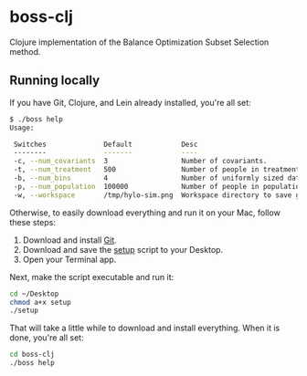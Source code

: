 # boss-clj

Clojure implementation of the Balance Optimization Subset Selection method.

## Running locally

If you have Git, Clojure, and Lein already installed, you're all set:

```bash
$ ./boss help
Usage:

 Switches              Default            Desc                                                    
 --------              -------            ----                                                    
 -c, --num_covariants  3                  Number of covariants.                                   
 -t, --num_treatment   500                Number of people in treatment group.                    
 -b, --num_bins        4                  Number of uniformly sized data bins for each covariant. 
 -p, --num_population  100000             Number of people in population group.                   
 -w, --workspace       /tmp/hylo-sim.png  Workspace directory to save graphs to. 
```

Otherwise, to easily download everything and run it on your Mac, follow these steps:

1. Download and install [Git](https://central.github.com/mac/latest).
1. Download and save the [setup](https://github.com/eightysteele/boss-clj/blob/master/setup) script to your Desktop.
1. Open your Terminal app.

Next, make the script executable and run it:

```bash
cd ~/Desktop
chmod a+x setup
./setup
```

That will take a little while to download and install everything. When it is done, you're all set:

```bash
cd boss-clj
./boss help
```
